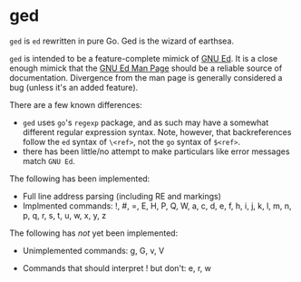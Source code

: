 # ged
`ged` is `ed` rewritten in pure Go.  Ged is the wizard of earthsea.

`ged` is intended to be a feature-complete mimick of [GNU Ed](https://www.gnu.org/software/ed//).  It is a close enough mimick that the [GNU Ed Man Page](https://www.gnu.org/software/ed/manual/ed_manual.html) should be a reliable source of documentation.  Divergence from the man page is generally considered a bug (unless it's an added feature).

There are a few known differences:

- `ged` uses `go`'s `regexp` package, and as such may have a somewhat different regular expression syntax.  Note, however, that backreferences follow the `ed` syntax of `\<ref>`, not the `go` syntax of `$<ref>`.
- there has been little/no attempt to make particulars like error messages match `GNU Ed`. 

The following has been implemented:
- Full line address parsing (including RE and markings)
- Implmented commands: !, #, =, E, H, P, Q, W, a, c, d, e, f, h, i, j, k, l, m, n, p, q, r, s, t, u, w, x, y, z

The following has *not* yet been implemented:
- Unimplemented commands: g, G, v, V

- Commands that should interpret ! but don't: e, r, w